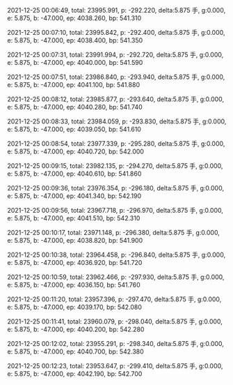 2021-12-25 00:06:49, total: 23995.991, p: -292.220, delta:5.875 手, g:0.000, e: 5.875, b: -47.000, ep: 4038.260, bp: 541.310

2021-12-25 00:07:10, total: 23995.842, p: -292.400, delta:5.875 手, g:0.000, e: 5.875, b: -47.000, ep: 4038.400, bp: 541.350

2021-12-25 00:07:31, total: 23991.994, p: -292.720, delta:5.875 手, g:0.000, e: 5.875, b: -47.000, ep: 4040.000, bp: 541.590

2021-12-25 00:07:51, total: 23986.840, p: -293.940, delta:5.875 手, g:0.000, e: 5.875, b: -47.000, ep: 4041.100, bp: 541.880

2021-12-25 00:08:12, total: 23985.877, p: -293.640, delta:5.875 手, g:0.000, e: 5.875, b: -47.000, ep: 4040.280, bp: 541.740

2021-12-25 00:08:33, total: 23984.059, p: -293.830, delta:5.875 手, g:0.000, e: 5.875, b: -47.000, ep: 4039.050, bp: 541.610

2021-12-25 00:08:54, total: 23977.339, p: -295.280, delta:5.875 手, g:0.000, e: 5.875, b: -47.000, ep: 4040.720, bp: 542.000

2021-12-25 00:09:15, total: 23982.135, p: -294.270, delta:5.875 手, g:0.000, e: 5.875, b: -47.000, ep: 4040.610, bp: 541.860

2021-12-25 00:09:36, total: 23976.354, p: -296.180, delta:5.875 手, g:0.000, e: 5.875, b: -47.000, ep: 4041.340, bp: 542.190

2021-12-25 00:09:56, total: 23967.718, p: -296.970, delta:5.875 手, g:0.000, e: 5.875, b: -47.000, ep: 4041.510, bp: 542.310

2021-12-25 00:10:17, total: 23971.148, p: -296.380, delta:5.875 手, g:0.000, e: 5.875, b: -47.000, ep: 4038.820, bp: 541.900

2021-12-25 00:10:38, total: 23964.458, p: -296.840, delta:5.875 手, g:0.000, e: 5.875, b: -47.000, ep: 4036.920, bp: 541.720

2021-12-25 00:10:59, total: 23962.466, p: -297.930, delta:5.875 手, g:0.000, e: 5.875, b: -47.000, ep: 4036.150, bp: 541.760

2021-12-25 00:11:20, total: 23957.396, p: -297.470, delta:5.875 手, g:0.000, e: 5.875, b: -47.000, ep: 4039.170, bp: 542.080

2021-12-25 00:11:41, total: 23960.079, p: -298.040, delta:5.875 手, g:0.000, e: 5.875, b: -47.000, ep: 4040.200, bp: 542.280

2021-12-25 00:12:02, total: 23955.291, p: -298.340, delta:5.875 手, g:0.000, e: 5.875, b: -47.000, ep: 4040.700, bp: 542.380

2021-12-25 00:12:23, total: 23953.647, p: -299.410, delta:5.875 手, g:0.000, e: 5.875, b: -47.000, ep: 4042.190, bp: 542.700